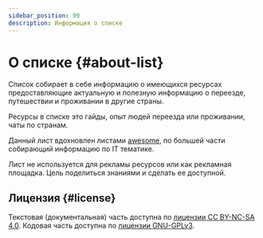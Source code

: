 ```yaml
---
sidebar_position: 99
description: Информация о списке
---
```


# О списке {#about-list}

Список собирает в себе информацию о имеющихся ресурсах предоставляющие актуальную и полезную информацию о переезде, путешествии и проживании в другие страны.

Ресурсы в списке это гайды, опыт людей переезда или проживании, чаты по странам.

Данный лист вдохновлен листами [awesome](https://github.com/sindresorhus/awesome), по большей части собирающий информацию по IT тематике.

Лист не используется для рекламы ресурсов или как рекламная площадка. Цель поделиться знаниями и сделать ее доступной.  

## Лицензия {#license}

Текстовая (документальная) часть доступна по [лицензии CC BY-NC-SA 4.0](https://creativecommons.org/licenses/by-nc-sa/4.0/legalcode.ru). Кодовая часть доступна по [лицензии GNU-GPLv3](https://www.gnu.org/licenses/gpl-3.0.en.html).
